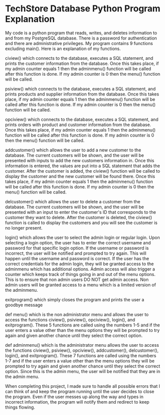 # TechStore Database Python Program Explanation

My code is a python program that reads, writes, and deletes information to and from my PostgreSQL database. There is a password for authentication and there are administrative privileges. My program contains 9 functions excluding main(). Here is an explanation of my functions.

ciview() which connects to the database, executes a SQL statement, and prints the customer information from the database. Once this takes place, if my admin counter equals 1 then the adminmenu() function will be called after this function is done. If my admin counter is 0 then the menu() function will be called.

psiview() which connects to the database, executes a SQL statement, and prints products and supplier information from the database. Once this takes place, if my admin counter equals 1 then the adminmenu() function will be called after this function is done. If my admin counter is 0 then the menu() function will be called.

opciview() which connects to the database, executes a SQL statement, and prints orders with product and customer information from the database. Once this takes place, if my admin counter equals 1 then the adminmenu() function will be called after this function is done. If my admin counter is 0 then the menu() function will be called.

addcustomer() which allows the user to add a new customer to the database. The current customers will be shown, and the user will be presented with inputs to add the new customers information in. Once this information is entered, the values are put into a SQL statement that adds the customer. After the customer is added, the ciview() function will be called to display the customer and the new customer will be found there. Once this takes place, if my admin counter equals 1 then the adminmenu() function will be called after this function is done. If my admin counter is 0 then the menu() function will be called.

delcustomer() which allows the user to delete a customer from the database. The current customers will be shown, and the user will be presented with an input to enter the customer's ID that corresponds to the customer they want to delete. After the customer is deleted, the ciview() function is called to display the customers and you will see the customer is no longer present.

login() which allows the user to select the admin login or regular login. Upon selecting a login option, the user has to enter the correct username and password for that specific login option. If the username or password is incorrect, the user will be notified and prompted to try again. This will happen until the username and password is correct. If the user has the correct credentials for the admin login, they will be granted access to the adminmenu which has additional options. Admin access will also trigger a counter which keeps track of things going in and out of the menu options. This is to ensure that non admin users DO NOT get admin access. Non admin users will be granted access to a menu which is a limited version of the adminmenu.

exitprogram() which simply closes the program and prints the user a goodbye message

def menu() which is the non administrator menu and allows the user to access the functions ciview(), psiview(), opciview(), login(), and exitprogram(). These 5 functions are called using the numbers 1-5 and if the user enters a value other than the menu options they will be prompted to try again and given another chance until they select the correct option.

def adminmenu() which is the administrator menu allows the user to access the functions ciview(), psiview(), opciview(), addcustomer(), delcustomer(), login(), and exitprogram(). These 7 functions are called using the numbers 1-7 and if the user enters a value other than the menu options they will be prompted to try again and given another chance until they select the correct option. Since this is the admin menu, the user will be notified that they are in the admin menu. 

When completing this project, I made sure to handle all possible errors that I can think of and keep the program running until the user decides to close the program. Even if the user messes up along the way and types in incorrect information, the program will notify them and redirect to keep things flowing.
